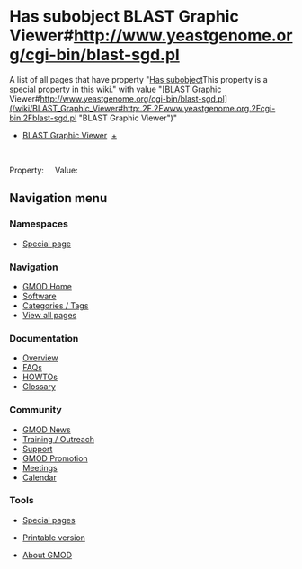



<span id="top"></span>




# <span dir="auto">Has subobject BLAST Graphic Viewer#http://www.yeastgenome.org/cgi-bin/blast-sgd.pl</span>






A list of all pages that have property "<span class="smw-highlighter"
data-type="1" state="inline"
data-title="Property"><span class="smwbuiltin">[Has
subobject](/wiki/Property%3AHas_subobject "Property:Has subobject")</span><span class="smwttcontent">This
property is a special property in this wiki.</span></span>" with value
"[BLAST Graphic
Viewer#http://www.yeastgenome.org/cgi-bin/blast-sgd.pl](/wiki/BLAST_Graphic_Viewer#http:.2F.2Fwww.yeastgenome.org.2Fcgi-bin.2Fblast-sgd.pl "BLAST Graphic Viewer")"  

- [BLAST Graphic
  Viewer](/wiki/BLAST_Graphic_Viewer "BLAST Graphic Viewer")  <span class="smwbrowse">[+](/wiki/Special%3ABrowse/BLAST-20Graphic-20Viewer "Special%3ABrowse/BLAST-20Graphic-20Viewer")</span>

 

Property:     Value:








## Navigation menu



### Namespaces

- <span id="ca-nstab-special">[Special
  page](/wiki/Special%3ASearchByProperty/Has-20subobject/BLAST-20Graphic-20Viewer-23http%3A-2F-2Fwww.yeastgenome.org-2Fcgi-2Dbin-2Fblast-2Dsgd.pl "This is a special page, you cannot edit the page itself")</span>






### Navigation



- <span id="n-GMOD-Home">[GMOD Home](/wiki/Main_Page)</span>
- <span id="n-Software">[Software](/wiki/GMOD_Components)</span>
- <span id="n-Categories-.2F-Tags">[Categories /
  Tags](/wiki/Categories)</span>
- <span id="n-View-all-pages">[View all
  pages](/wiki/Special:AllPages)</span>




### Documentation



- <span id="n-Overview">[Overview](/wiki/Overview)</span>
- <span id="n-FAQs">[FAQs](/wiki/Category%3AFAQ)</span>
- <span id="n-HOWTOs">[HOWTOs](/wiki/Category%3AHOWTO)</span>
- <span id="n-Glossary">[Glossary](/wiki/Glossary)</span>




### Community



- <span id="n-GMOD-News">[GMOD News](/wiki/GMOD_News)</span>
- <span id="n-Training-.2F-Outreach">[Training /
  Outreach](/wiki/Training_and_Outreach)</span>
- <span id="n-Support">[Support](/wiki/Support)</span>
- <span id="n-GMOD-Promotion">[GMOD
  Promotion](/wiki/GMOD_Promotion)</span>
- <span id="n-Meetings">[Meetings](/wiki/Meetings)</span>
- <span id="n-Calendar">[Calendar](/wiki/Calendar)</span>




### Tools



- <span id="t-specialpages"><a href="/wiki/Special%3ASpecialPages" accesskey="q"
  title="A list of all special pages [q]">Special pages</a></span>
- <span id="t-print"><a
  href="/mediawiki/index.php?title=Special%3ASearchByProperty/Has-20subobject/BLAST-20Graphic-20Viewer-23http%3A-2F-2Fwww.yeastgenome.org-2Fcgi-2Dbin-2Fblast-2Dsgd.pl&amp;printable=yes"
  rel="alternate" accesskey="p"
  title="Printable version of this page [p]">Printable version</a></span>





- <span id="footer-places-about">[About
  GMOD](/wiki/GMOD%3AAbout "GMOD%3AAbout")</span>

<!-- -->




